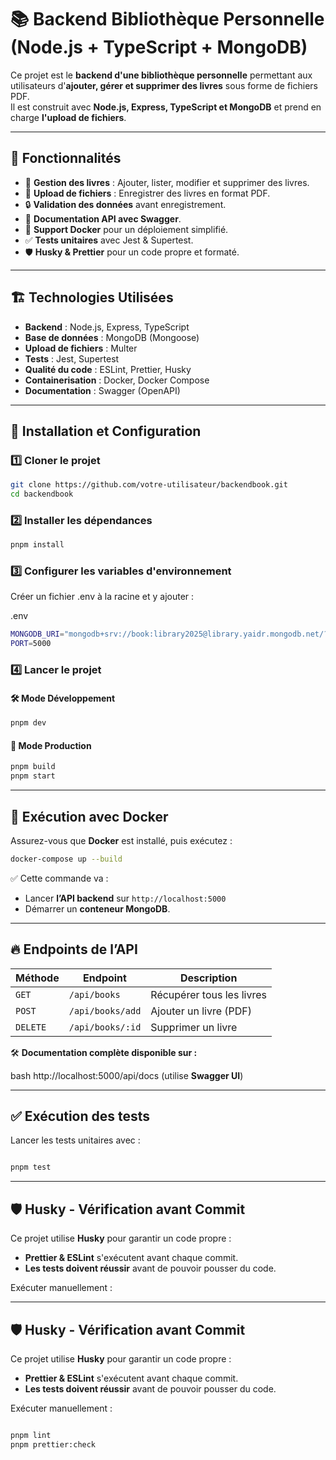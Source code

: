 # 📚 Backend Bibliothèque Personnelle (Node.js + TypeScript + MongoDB)

Ce projet est le **backend d'une bibliothèque personnelle** permettant aux utilisateurs d'**ajouter, gérer et supprimer des livres** sous forme de fichiers PDF.  
Il est construit avec **Node.js, Express, TypeScript et MongoDB** et prend en charge **l'upload de fichiers**.

---

## 🚀 Fonctionnalités
- 📖 **Gestion des livres** : Ajouter, lister, modifier et supprimer des livres.
- 📂 **Upload de fichiers** : Enregistrer des livres en format PDF.
- 🔒 **Validation des données** avant enregistrement.
- 📄 **Documentation API avec Swagger**.
- 🐳 **Support Docker** pour un déploiement simplifié.
- ✅ **Tests unitaires** avec Jest & Supertest.
- 🛡 **Husky & Prettier** pour un code propre et formaté.

---

## 🏗 **Technologies Utilisées**
- **Backend** : Node.js, Express, TypeScript
- **Base de données** : MongoDB (Mongoose)
- **Upload de fichiers** : Multer
- **Tests** : Jest, Supertest
- **Qualité du code** : ESLint, Prettier, Husky
- **Containerisation** : Docker, Docker Compose
- **Documentation** : Swagger (OpenAPI)

---

## 🔧 **Installation et Configuration**
### 1️⃣ **Cloner le projet**
```sh
git clone https://github.com/votre-utilisateur/backendbook.git
cd backendbook
```
### 2️⃣ **Installer les dépendances**
```sh
pnpm install
```
### 3️⃣ **Configurer les variables d'environnement**
Créer un fichier .env à la racine et y ajouter :

.env
```sh
MONGODB_URI="mongodb+srv://book:library2025@library.yaidr.mongodb.net/?retryWrites=true&w=majority&appName=library"
PORT=5000
```

### 4️⃣ **Lancer le projet**

#### 🛠 Mode Développement

```sh
pnpm dev
```

#### 🚀 Mode Production


```sh
pnpm build
pnpm start
```

---

## 🐳 **Exécution avec Docker**
Assurez-vous que **Docker** est installé, puis exécutez :

```sh
docker-compose up --build
```

✅ Cette commande va :
- Lancer **l’API backend** sur `http://localhost:5000`
- Démarrer un **conteneur MongoDB**.

---

## 🔥 **Endpoints de l’API**
| Méthode  | Endpoint          | Description                |
|----------|------------------|----------------------------|
| `GET`    | `/api/books`     | Récupérer tous les livres  |
| `POST`   | `/api/books/add` | Ajouter un livre (PDF)     |
| `DELETE` | `/api/books/:id` | Supprimer un livre         |

🛠 **Documentation complète disponible sur :**


bash
http://localhost:5000/api/docs
(utilise **Swagger UI**)

---

## ✅ **Exécution des tests**
Lancer les tests unitaires avec :


```sh

pnpm test
```

---

## 🛡 **Husky - Vérification avant Commit**
Ce projet utilise **Husky** pour garantir un code propre :
- **Prettier & ESLint** s'exécutent avant chaque commit.
- **Les tests doivent réussir** avant de pouvoir pousser du code.

Exécuter manuellement :


---

## 🛡 **Husky - Vérification avant Commit**
Ce projet utilise **Husky** pour garantir un code propre :
- **Prettier & ESLint** s'exécutent avant chaque commit.
- **Les tests doivent réussir** avant de pouvoir pousser du code.

Exécuter manuellement :
```sh

pnpm lint
pnpm prettier:check
```










